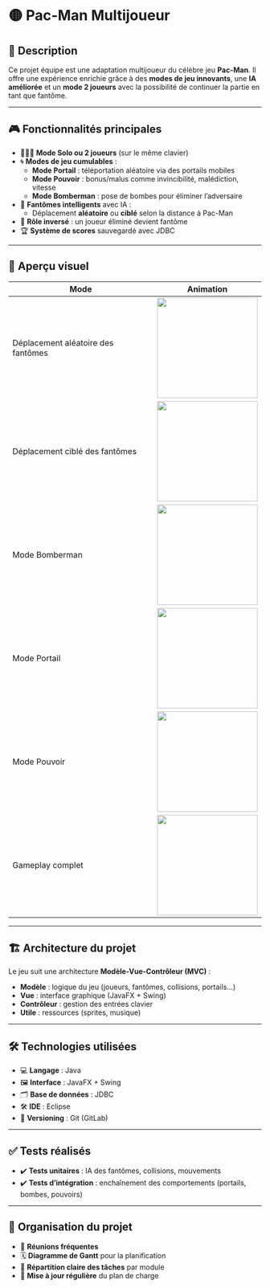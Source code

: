 # 🟡 Pac-Man Multijoueur 

## 📘 Description

Ce projet équipe est une adaptation multijoueur du célèbre jeu **Pac-Man**. Il offre une expérience enrichie grâce à des **modes de jeu innovants**, une **IA améliorée** et un **mode 2 joueurs** avec la possibilité de continuer la partie en tant que fantôme.

---

## 🎮 Fonctionnalités principales

- 🧑‍🤝‍🧑 **Mode Solo ou 2 joueurs** (sur le même clavier)
- 🌀 **Modes de jeu cumulables** :
  - **Mode Portail** : téléportation aléatoire via des portails mobiles
  - **Mode Pouvoir** : bonus/malus comme invincibilité, malédiction, vitesse
  - **Mode Bomberman** : pose de bombes pour éliminer l’adversaire
- 👻 **Fantômes intelligents** avec IA :
  - Déplacement **aléatoire** ou **ciblé** selon la distance à Pac-Man
- 🔄 **Rôle inversé** : un joueur éliminé devient fantôme
- 🏆 **Système de scores** sauvegardé avec JDBC

---

## 📸 Aperçu visuel

| Mode                              | Animation                                |
|-----------------------------------|-------------------------------------------|
| Déplacement aléatoire des fantômes | <img src="https://github.com/user-attachments/assets/52d2c579-4cfa-4c49-90bb-db0e1ddac9ee" width="200"/> |
| Déplacement ciblé des fantômes     | <img src="https://github.com/user-attachments/assets/cbaf827a-1356-4b35-b072-2900fbbd5093" width="200"/>     |
| Mode Bomberman                     | <img src="https://github.com/user-attachments/assets/7640b0fd-9a56-478f-aa89-29aa151a5e09" width="200"/>          |
| Mode Portail                       | <img src="https://github.com/user-attachments/assets/365b62f0-f36d-47e7-a72b-49f07bd499ee" width="200"/>                 |
| Mode Pouvoir                       | <img src="https://github.com/user-attachments/assets/d774f5af-bb32-4d7b-bb9c-18cee5c665b1" width="200"/>                 |
| Gameplay complet                   | <img src="https://github.com/user-attachments/assets/02990cba-e276-4c80-9634-6c565428a6c6" width="200"/>  

---

## 🏗️ Architecture du projet

Le jeu suit une architecture **Modèle-Vue-Contrôleur (MVC)** :


- **Modèle** : logique du jeu (joueurs, fantômes, collisions, portails…)
- **Vue** : interface graphique (JavaFX + Swing)
- **Contrôleur** : gestion des entrées clavier
- **Utile** : ressources (sprites, musique)

---

## 🛠️ Technologies utilisées

- 💻 **Langage** : Java
- 🖼️ **Interface** : JavaFX + Swing
- 🗂️ **Base de données** : JDBC
- 🛠️ **IDE** : Eclipse
- 🔁 **Versioning** : Git (GitLab)

---

## ✅ Tests réalisés

- ✔️ **Tests unitaires** : IA des fantômes, collisions, mouvements
- ✔️ **Tests d’intégration** : enchaînement des comportements (portails, bombes, pouvoirs)

---

## 📅 Organisation du projet

- 📌 **Réunions fréquentes**
- 🗓️ **Diagramme de Gantt** pour la planification
- 👥 **Répartition claire des tâches** par module
- 🔁 **Mise à jour régulière** du plan de charge

